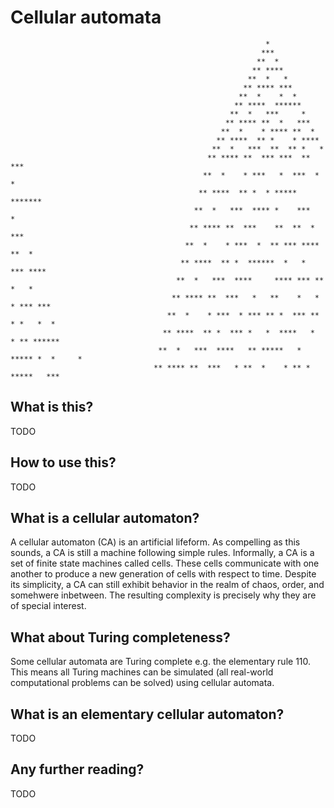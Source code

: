 # Cellular automata

                                                             *                                        
                                                            ***                                       
                                                           **  *                                      
                                                          ** ****                                     
                                                         **  *   *                                    
                                                        ** **** ***                                   
                                                       **  *    *  *                                  
                                                      ** ****  ******                                 
                                                     **  *   ***     *                                
                                                    ** **** **  *   ***                               
                                                   **  *    * **** **  *                              
                                                  ** ****  ** *    * ****                             
                                                 **  *   ***  **  ** *   *                            
                                                ** **** **  *** ***  ** ***                           
                                               **  *    * ***   *  ***  *  *                          
                                              ** ****  ** *  * *****  *******                         
                                             **  *   ***  **** *    ***      *                        
                                            ** **** **  ***    **  **  *    ***                       
                                           **  *    * ***  *  ** *** ****  **  *                      
                                          ** ****  ** *  ******  *   *   *** ****                     
                                         **  *   ***  ****     **** *** **   *   *                    
                                        ** **** **  ***   *   **    *   * * *** ***                   
                                       **  *    * ***  * *** ** *  *** ** * *   *  *                  
                                      ** ****  ** *  *** *   *  ****   *  * ** ******                 
                                     **  *   ***  ****   ** *****   * ***** *  *     *                
                                    ** **** **  ***   * **  *    * ** *     *****   ***               


## What is this?
TODO

## How to use this?
TODO

## What is a cellular automaton?
A cellular automaton (CA) is an artificial lifeform. As compelling as this sounds, a CA is still a machine following simple rules. Informally, a CA is a set of finite state machines called cells. These cells communicate with one another to produce a new generation of cells with respect to time. Despite its simplicity, a CA can still exhibit behavior in the realm of chaos, order, and somehwere inbetween. The resulting complexity is precisely why they are of special interest.

## What about Turing completeness?
Some cellular automata are Turing complete e.g. the elementary rule 110. This means all Turing machines can be simulated (all real-world computational problems can be solved) using cellular automata.

## What is an elementary cellular automaton?
TODO

## Any further reading?
TODO
